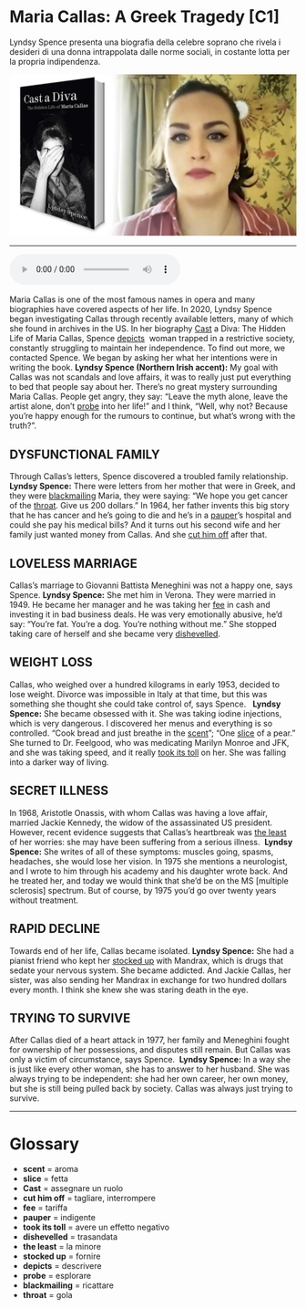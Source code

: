 # Maria Callas: A Greek Tragedy   [C1]

Lyndsy Spence presenta una biografia della celebre soprano che rivela i desideri di una donna intrappolata dalle norme sociali, in costante lotta per la propria indipendenza.

![](Maria%20Callas%20A%20Greek%20Tragedy.jpg)

--------------

<div>
<audio controls autoplay>
    <source src="https:/raw.githubusercontent.com/dartie/speakup/main/2023-12/Maria%20Callas%20A%20Greek%20Tragedy.mp3" type="audio/mpeg">
</audio>
</div>


Maria Callas is one of the most famous names in opera and many biographies have covered aspects of her life. In 2020, Lyndsy Spence began investigating Callas through recently available letters, many of which she found in archives in the US. In her biography [Cast](## "assegnare un ruolo") a Diva: The Hidden Life of Maria Callas, Spence [depicts](## "descrivere")  woman trapped in a restrictive society, constantly struggling to maintain her independence. To find out more, we contacted Spence. We began by asking her what her intentions were in writing the book.
**Lyndsy Spence (Northern Irish accent):** My goal with Callas was not scandals and love affairs, it was to really just put everything to bed that people say about her. There’s no great mystery surrounding Maria Callas. People get angry, they say: “Leave the myth alone, leave the artist alone, don’t [probe](## "esplorare") into her life!” and I think, “Well, why not? Because you’re happy enough for the rumours to continue, but what’s wrong with the truth?”.

## DYSFUNCTIONAL FAMILY
Through Callas’s letters, Spence discovered a troubled family relationship.
**Lyndsy Spence:** There were letters from her mother that were in Greek, and they were [blackmailing](## "ricattare") Maria, they were saying: “We hope you get cancer of the [throat](## "gola"). Give us 200 dollars.” In 1964, her father invents this big story that he has cancer and he’s going to die and he’s in a [pauper](## "indigente")’s hospital and could she pay his medical bills? And it turns out his second wife and her family just wanted money from Callas. And she [cut him off](## "tagliare, interrompere") after that.

## LOVELESS MARRIAGE
Callas’s marriage to Giovanni Battista Meneghini was not a happy one, says Spence.
**Lyndsy Spence:** She met him in Verona. They were married in 1949. He became her manager and he was taking her [fee](## "tariffa") in cash and investing it in bad business deals. He was very emotionally abusive, he’d say: “You’re fat. You’re a dog. You’re nothing without me.” She stopped taking care of herself and she became very [dishevelled](## "trasandata").

## WEIGHT LOSS
Callas, who weighed over a hundred kilograms in early 1953, decided to lose weight. Divorce was impossible in Italy at that time, but this was something she thought she could take control of, says Spence.  
**Lyndsy Spence:** She became obsessed with it. She was taking iodine injections, which is very dangerous. I discovered her menus and everything is so controlled. “Cook bread and just breathe in the [scent](## "aroma")”; “One [slice](## "fetta") of a pear.” She turned to Dr. Feelgood, who was medicating Marilyn Monroe and JFK, and she was taking speed, and it really [took its toll](## "avere un effetto negativo") on her. She was falling into a darker way of living.

## SECRET ILLNESS
In 1968, Aristotle Onassis, with whom Callas was having a love affair, married Jackie Kennedy, the widow of the assassinated US president. However, recent evidence suggests that Callas’s heartbreak was [the least](## "la minore") of her worries: she may have been suffering from a serious illness. 
**Lyndsy Spence:** She writes of all of these symptoms: muscles going, spasms, headaches, she would lose her vision. In 1975 she mentions a neurologist, and I wrote to him through his academy and his daughter wrote back. And he treated her, and today we would think that she’d be on the MS [multiple sclerosis] spectrum. But of course, by 1975 you’d go over twenty years without treatment.

## RAPID DECLINE
Towards end of her life, Callas became isolated.
**Lyndsy Spence:** She had a pianist friend who kept her [stocked up](## "fornire") with Mandrax, which is drugs that sedate your nervous system. She became addicted. And Jackie Callas, her sister, was also sending her Mandrax in exchange for two hundred dollars every month. I think she knew she was staring death in the eye.

## TRYING TO SURVIVE
After Callas died of a heart attack in 1977, her family and Meneghini fought for ownership of her possessions, and disputes still remain. But Callas was only a victim of circumstance, says Spence. 
**Lyndsy Spence:** In a way she is just like every other woman, she has to answer to her husband. She was always trying to be independent: she had her own career, her own money, but she is still being pulled back by society. Callas was always just trying to survive.  

--------------

<div style = "display:block; clear:both; page-break-after:always;"></div>

# Glossary
* **scent** = aroma
* **slice** = fetta
* **Cast** = assegnare un ruolo
* **cut him off** = tagliare, interrompere
* **fee** = tariffa
* **pauper** = indigente
* **took its toll** = avere un effetto negativo
* **dishevelled** = trasandata
* **the least** = la minore
* **stocked up** = fornire
* **depicts** = descrivere
* **probe** = esplorare
* **blackmailing** = ricattare
* **throat** = gola
